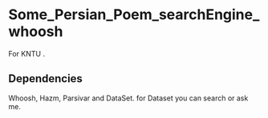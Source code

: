 # Some_Persian_Poem_searchEngine_whoosh
For KNTU
.
## Dependencies
Whoosh, Hazm, Parsivar and DataSet. for Dataset you can search or ask me.
